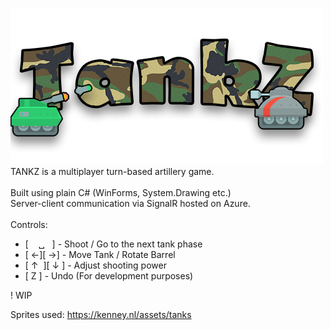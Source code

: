 ![Logo](TankzMultiplayer/TankzClient/res/logo.png)
<br>TANKZ is a multiplayer turn-based artillery game.
<br/>
<br/>Built using plain C# (WinForms, System.Drawing etc.)
<br/>Server-client communication via SignalR hosted on Azure.
<br/><br/>
Controls:
<ul>
  <li>[&#160;&#160;&#160;&#160;␣&#160;&#160;&#160;] - Shoot / Go to the next tank phase
  <li>[&#160;←][&#160;→] - Move Tank / Rotate Barrel
  <li>[&#160;↑&#160;&#160;][&#160;↓&#160;] - Adjust shooting power
  <li>[&#160;Z&#160;] - Undo (For development purposes)
</ul>

! WIP

Sprites used:
https://kenney.nl/assets/tanks
